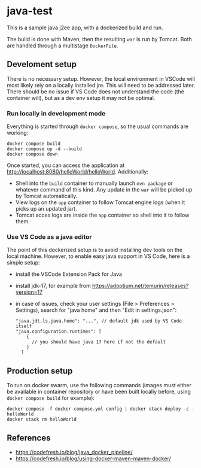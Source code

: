 # java-test

This is a sample java j2ee app, with a dockerized build and run.

The build is done with Maven, then the resulting `war` is run by Tomcat. Both are handled through a multistage `DockerFile`.

## Develoment setup

There is no necessary setup. However, the local environment in VSCode will most likely rely on a locally installed jre. This will need to be addressed later. There should be no issue if VS Code does not understand the code (the container will), but as a dev env setup it may not be optimal.

### Run locally in development mode

Everything is started through `docker compose`, so the usual commands are working:

    docker compose build
    docker compose up -d --build
    docker compose down

Once started, you can access the application at <http://localhost:8080/helloWorld/helloWorld>. Additionally:

- Shell into the `build` container to manually launch `mvn package` or whatever command of this kind. Any update in the `war` will be picked up by Tomcat automatically.
- View logs on the `app` container to follow Tomcat engine logs (when it picks up an updated jar).
- Tomcat acces logs are inside the `app` container so shell into it to follow them.

### Use VS Code as a java editor

The point of this dockerized setup is to avoid installing dev tools on the local machine. However, to enable easy java support in VS Code, here is a simple setup:

- install the VSCode Extension Pack for Java
- install jdk-17, for example from <https://adoptium.net/temurin/releases?version=17>
- in case of issues, check your user settings (File > Preferences > Settings), search for "java home" and then "Edit in settings.json":

      "java.jdt.ls.java.home": "...", // default jdk used by VS Code itself
      "java.configuration.runtimes": [
          {
            // you should have java 17 here if not the default
          }
        ]

## Production setup

To run on docker swarm, use the following commands (images must either be available in container repository or have been built locally before, using `docker compose build` for example):

    docker compose -f docker-compose.yml config | docker stack deploy -c - helloWorld
    docker stack rm helloWorld

## References

- <https://codefresh.io/blog/java_docker_pipeline/>
- <https://codefresh.io/blog/using-docker-maven-maven-docker/>
